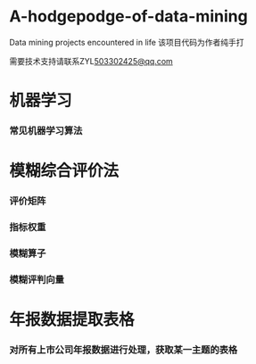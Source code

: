 # A-hodgepodge-of-data-mining
Data mining projects encountered in life
该项目代码为作者纯手打

需要技术支持请联系ZYL<a herf='503302425@qq.com'>503302425@qq.com </a>
# 机器学习
### 常见机器学习算法
# 模糊综合评价法
### 评价矩阵
### 指标权重
### 模糊算子
### 模糊评判向量


# 年报数据提取表格

### 对所有上市公司年报数据进行处理，获取某一主题的表格



